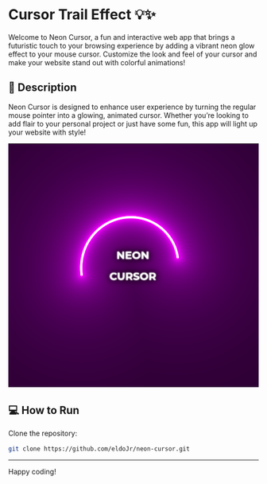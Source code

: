 # Cursor Trail Effect 💡✨

Welcome to Neon Cursor, a fun and interactive web app that brings a futuristic touch to your browsing experience by adding a vibrant neon glow effect to your mouse cursor. Customize the look and feel of your cursor and make your website stand out with colorful animations!


## 📝 Description
Neon Cursor is designed to enhance user experience by turning the regular mouse pointer into a glowing, animated cursor. Whether you’re looking to add flair to your personal project or just have some fun, this app will light up your website with style!

![Preview](./preview.png)

## 💻 How to Run
Clone the repository:
```bash
git clone https://github.com/eldoJr/neon-cursor.git
```

----
Happy coding!